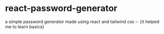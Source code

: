 # react-password-generator
a simple password generator made using react and tailwind css :- {it helped me to learn basics}
